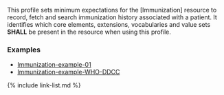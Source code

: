 This profile sets minimum expectations for the [Immunization] resource to record, fetch and search immunization history associated with a patient. It identifies which core elements, extensions, vocabularies and value sets **SHALL** be present in the resource when using this profile.

### Examples

- [Immunization-example-01](Immunization-example-01.html)
- [Immunization-example-WHO-DDCC](Immunization-example-WHO-DDCC.html)

{% include link-list.md %}
